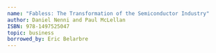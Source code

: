 ```yaml
---
name: "Fabless: The Transformation of the Semiconductor Industry"
author: Daniel Nenni and Paul McLellan
ISBN: 978-1497525047
topic: business
borrowed_by: Eric Belarbre
---
```

